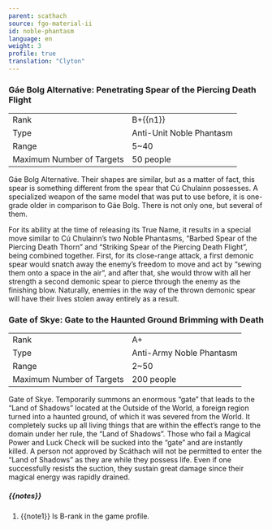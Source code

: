 ```yaml
---
parent: scathach
source: fgo-material-ii
id: noble-phantasm
language: en
weight: 3
profile: true
translation: "Clyton"
---
```


### Gáe Bolg Alternative: Penetrating Spear of the Piercing Death Flight

<table>
  <tr><td>Rank</td><td>B+{{n1}}</td></tr>
  <tr><td>Type</td><td>Anti-Unit Noble Phantasm</td></tr>
  <tr><td>Range</td><td>5~40</td></tr>
  <tr><td>Maximum Number of Targets</td><td>50 people</td></tr>
</table>

Gáe Bolg Alternative.
Their shapes are similar, but as a matter of fact, this spear is something different from the spear that Cú Chulainn possesses. A specialized weapon of the same model that was put to use before, it is one-grade older in comparison to Gáe Bolg. There is not only one, but several of them.

For its ability at the time of releasing its True Name, it results in a special move similar to Cú Chulainn’s two Noble Phantasms, “Barbed Spear of the Piercing Death Thorn” and “Striking Spear of the Piercing Death Flight”, being combined together. First, for its close-range attack, a first demonic spear would snatch away the enemy’s freedom to move and act by “sewing them onto a space in the air”, and after that, she would throw with all her strength a second demonic spear to pierce through the enemy as the finishing blow. Naturally, enemies in the way of the thrown demonic spear will have their lives stolen away entirely as a result.

### Gate of Skye: Gate to the Haunted Ground Brimming with Death

<table>
  <tr><td>Rank</td><td>A+</td></tr>
  <tr><td>Type</td><td>Anti-Army Noble Phantasm</td></tr>
  <tr><td>Range</td><td>2~50</td></tr>
  <tr><td>Maximum Number of Targets</td><td>200 people</td></tr>
</table>

Gate of Skye.
Temporarily summons an enormous “gate” that leads to the “Land of Shadows” located at the Outside of the World, a foreign region turned into a haunted ground, of which it was severed from the World. It completely sucks up all living things that are within the effect’s range to the domain under her rule, the “Land of Shadows”. Those who fail a Magical Power and Luck Check will be sucked into the “gate” and are instantly killed. A person not approved by Scáthach will not be permitted to enter the “Land of Shadows” as they are while they possess life. Even if one successfully resists the suction, they sustain great damage since their magical energy was rapidly drained.

##### {{notes}}

1. {{note1}} Is B-rank in the game profile.
